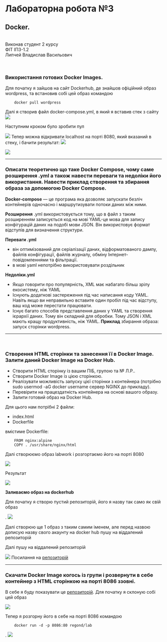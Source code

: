 # Лабораторна робота №3
## **Docker.**
<br>
Виконав студент 2 курсу <br>
ФІТ ІПЗ-1.2 <br>
Липчей Владислав Васильович

&nbsp;
### **Використання готових Docker Images.**
Для початку я зайшов на сайт Dockerhub, де знайшов офіційний образ wordpress, та встановив собі цей образ командою
```
    docker pull wordpress
```

Далі я створив файл docker-compose.yml, в який я вставив стек з сайту
![](img/docker-compose.jpg)

Наступним кроком було зробити пул

![](img/wordpressPull.jpg)
Тепер можна відкривати localhost на порті 8080, який вказаний в стеку, і бачити результат:
![](img/wordpressPage.jpg)

![](img/wordpressPage2.jpg)


<hr>

### **Описати теоретично що таке Docker Compose, чому саме розширення .yml а також навести переваги та недоліки його використання. Навести приклад створення та збирання образа за допомогою Docker Compose.**

**Docker-compose** — це  програма яка дозволяє запускати безліч контейнерів одночасно і маршрутизувати потоки даних між ними.

**Розширення** .yml використовується тому, що в файл з таким розширенням записується код на мові YAML-це мова для запису конфігурацій даних на подобі мови JSON. Він використовує формат відступів для визначення структури.

**Переваги .yml**
 - він оптимізований для серіалізації даних, відформатованого дампу, файлів конфігурації, файлів журналу, обміну Інтернет-повідомленнями та фільтрації.
 - в мові yaml непотрібно використовувати роздільник 

**Недоліки.yml**
 - Якщо говорити про популярність, XML має набагато більш зрілу екосистему, ніж YAML
 - Існують додаткові застереження під час написання коду YAML. Навіть якщо ви неправильно вставите один пробіл під час відступу, ваш код може перестати працювати.
 - Існує багато способів представлення даних у YAML та створення ієрархії даних. Тому він складний для обробки. Тому JSON і XML мають кращу продуктивність, ніж YAML.
**Приклад** збирання образа: запуск сторінки wordpress.
<hr>

&nbsp;
### **Створення HTML сторінки та занесення її в Docker Image. Залити даний Docker Image на Docker Hub.**

- Створити HTML сторінку із вашим ПІБ, групою та № Л.Р..
- Створити Docker Image із цією сторінкою.
- Реалізувати можливість запуску цієї сторінки з контейнера (потрібно sudo usermod -aG docker username сервер NGINX до прикладу). 
- Перевірити на працездатність контейнера на основі вашого образу. 
- Залити готовий образ на Docker Hub.

Для цього нам потрібні 2 файли:
 - index.html
 - Dockerfile

вмістиме Dockerfile:
    
        FROM nginx:alpine
        COPY . /usr/share/nginx/html
Далі створюємо образ labwork і розгортаємо його на порті 8080

![](img/htmlBuild.jpg)

Результат

![](img/res.jpg)

**Заливаємо образ на dockerhub**

Для початку я створю пустий репозиторій, його я назву так само як свій образ

.
![](img/dockerHub.jpg)


Далі створюю ще 1 образ з таким самим іменем, але перед назвою дописую назву свого акаунту на docker hub пушу на віддалений репозиторій


Далі пушу на віддалений репозиторій

![](img/dockerPush.jpg)
Посилання на [репозиторій](https://hub.docker.com/repository/docker/vladlipchey/labwork)
<hr>

### **Скачати Docker Image когось із групи і розвернути в себе контейнер з HTML сторінкою на порті 8086 ззовні.**
В себе я буду показувати це [репозиторій](https://hub.docker.com/repository/docker/regond/lab). Для початку я склоную собі цей образ

![](img/regondPull.jpg)

Тепер я розгорну його в себе на порті 8086 командою
```
    docker run -d -p 8086:80 regond/lab
```
.
![](img/tkach.jpg)
